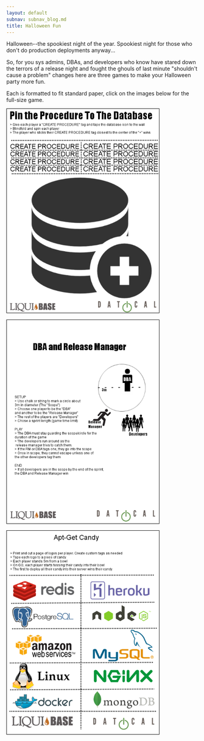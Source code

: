 ```yaml
---
layout: default
subnav: subnav_blog.md
title: Halloween Fun
---
```


Halloween--the spookiest night of the year. Spookiest night for those who don't do production deployments anyway...

So, for you sys admins, DBAs, and developers who know have stared down the terrors of a release night and fought the ghouls of last minute "shouldn't cause a problem" changes here are three games to make your Halloween party more fun.

Each is formatted to fit standard paper, click on the images below for the full-size game.

<a href="/blog/images/pin-procedure.png" ><img src="/blog/images/pin-procedure.png" width="400" style="border: 1px solid black"></a>

<a href="/blog/images/dba-and-rm.png" ><img src="/blog/images/dba-and-rm.png" width="400" style="border: 1px solid black"></a>

<a href="/blog/images/apt-get-candy.png"><img src="/blog/images/apt-get-candy.png" width="400" style="border: 1px solid black"></a>